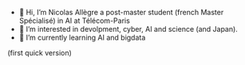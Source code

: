 - 👋 Hi, I’m Nicolas Allègre a post-master student (french Master Spécialisé) in AI at Télécom-Paris
- 👀 I’m interested in devolpment, cyber, AI and science (and Japan).
- 🌱 I’m currently learning AI and bigdata

(first quick version)
<!---
nicolas-allegre/nicolas-allegre is a ✨ special ✨ repository because its `README.md` (this file) appears on your GitHub profile.
You can click the Preview link to take a look at your changes.
--->
